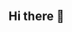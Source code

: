 ## Hi there 👋

<!--
**ypratap11/ypratap11** is a ✨ _special_ ✨ repository because its `README.md` (this file) appears on your GitHub profile.

# Yash Pratap - AI/ML Engineer in Transition

## 👋 About Me
Oracle ERP Expert with 8+ years transitioning to AI/ML Engineering. 
Passionate about applying AI to solve real business problems.

**Background:** Program Manager | Oracle ERP Implementation | Business Process Optimization
**Education:** PG AI/ML Program - McCombs School of Business, UT Austin
**Currently Building:** Production-ready AI applications

## 🚀 Current Projects

### 🧾 Invoice Processing AI System
**Status:** In Development | **Demo:** Coming Soon
- Automated invoice processing using Google Document AI
- ML classification for document types
- FastAPI backend deployed on GCP
- **Tech:** Python, FastAPI, Google Cloud, PostgreSQL

### 💬 Business Document Q&A System  
**Status:** Planned
- LLM-powered document analysis for business operations
- RAG architecture with vector databases
- **Tech:** LangChain, OpenAI API, ChromaDB

## 🛠️ Tech Stack
**Languages:** Python, SQL
**ML/AI:** Scikit-learn, Pandas, NumPy, TensorFlow, PyTorch
**Cloud:** Google Cloud Platform (Document AI, Cloud Run, Storage)
**Web:** FastAPI, Streamlit
**Databases:** PostgreSQL, Vector DBs
**Tools:** Docker, Git, Jupyter

## 🎯 What I'm Looking For
- AI/ML Engineering roles
- Opportunities to bridge business domain expertise with AI
- Collaborations on enterprise AI projects

## 📫 Let's Connect
- 💼 [LinkedIn] https://www.linkedin.com/in/pratapyeragudipati/
- 📧 [Email] ypratap114u@gmail.com
- 🌐 [Portfolio Website](coming-soon)

---
*"Combining deep business process knowledge with cutting-edge AI to solve real-world problems"*
-->
